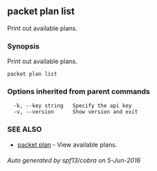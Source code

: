 ## packet plan list

Print out available plans.

### Synopsis


Print out available plans.

```
packet plan list
```

### Options inherited from parent commands

```
  -k, --key string   Specify the api key
  -v, --version      Show version and exit
```

### SEE ALSO
* [packet plan](packet_plan.md)	 - View available plans.

###### Auto generated by spf13/cobra on 5-Jun-2016

